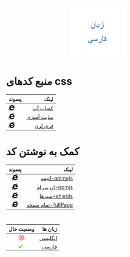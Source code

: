 <div align="center">
<img  width="150" src="/svgs/png/TEXT/Persian.png" />
</div>

<!-- فارسی فقط -->
# منبع کدهای css
| پسوند | لینک |
|:----|-----:|
| <img src="/svgs/brands/a_1/internet-explorer.svg" width="16" height="16" />| [کمیاب آپ](https://kamyabapp.ir/) |
| <img src="/svgs/brands/a_1/internet-explorer.svg" width="16" height="16" />| [سایت آموزی](https://siteamoozi.com/) |
| <img src="/svgs/brands/a_1/internet-explorer.svg" width="16" height="16" />| [فری لرن](https://free-learn.ir/) |
# کمک به نوشتن کد
| پسوند | لینک |
|:----:|----:|
|<img src="/svgs/brands/a_1/internet-explorer.svg" width="16" height="16" />|[انیمه-animejs]()  |
|<img src="/svgs/brands/a_1/internet-explorer.svg" width="16" height="16" />|[ان پی ام-npmjs]()  |
|<img src="/svgs/brands/a_1/internet-explorer.svg" width="16" height="16" />|[سپرها-shields]()  |
|<img src="/svgs/brands/a_1/internet-explorer.svg" width="16" height="16" />|[تمام صفحه-fullPage]() |	


#


| وضعیت حال| زبان ها |
|:---------:|-----------:|
| <img src="/svgs/png/no-r.png" width="16" height="16" /> | <a href="https://github.com/iranset/iranset.github.io/blob/main/%D8%A7%D9%84%DA%AF%D9%88%20%D9%87%D8%A7/source%20of%20css%20codes-en.md" >انگلیسی</a>|
| <img src="/svgs/png/yes-g.png" width="16" heitght="16" /> | <a href="https://github.com/iranset/iranset.github.io/blob/main/%D8%A7%D9%84%DA%AF%D9%88%20%D9%87%D8%A7/source%20of%20css%20codes-fa.md" >فارسی</a>|
